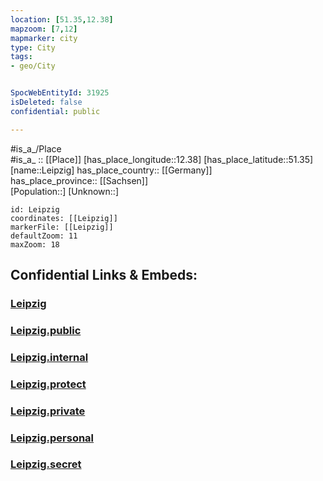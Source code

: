 ```yaml
---
location: [51.35,12.38] 
mapzoom: [7,12] 
mapmarker: city 
type: City
tags:
- geo/City


SpocWebEntityId: 31925
isDeleted: false
confidential: public

---
```

#is_a_/Place  
#is_a_ :: [[Place]] 
[has_place_longitude::12.38] 
[has_place_latitude::51.35] 
[name::Leipzig] 
has_place_country:: [[Germany]]  
has_place_province:: [[Sachsen]]  
[Population::] 
[Unknown::] 


```leaflet
id: Leipzig
coordinates: [[Leipzig]] 
markerFile: [[Leipzig]] 
defaultZoom: 11 
maxZoom: 18
```


## Confidential Links & Embeds: 

### [Leipzig](/_Standards/Earth/Continent/Europe/Europe~Central/Germany/Germany~East/Sachsen/counties~Sachsen/Leipzig-City/City/Leipzig.md) 

### [Leipzig.public](/_public/Earth/Continent/Europe/Europe~Central/Germany/Germany~East/Sachsen/counties~Sachsen/Leipzig-City/City/Leipzig.public.md) 

### [Leipzig.internal](/_internal/Earth/Continent/Europe/Europe~Central/Germany/Germany~East/Sachsen/counties~Sachsen/Leipzig-City/City/Leipzig.internal.md) 

### [Leipzig.protect](/_protect/Earth/Continent/Europe/Europe~Central/Germany/Germany~East/Sachsen/counties~Sachsen/Leipzig-City/City/Leipzig.protect.md) 

### [Leipzig.private](/_private/Earth/Continent/Europe/Europe~Central/Germany/Germany~East/Sachsen/counties~Sachsen/Leipzig-City/City/Leipzig.private.md) 

### [Leipzig.personal](/_personal/Earth/Continent/Europe/Europe~Central/Germany/Germany~East/Sachsen/counties~Sachsen/Leipzig-City/City/Leipzig.personal.md) 

### [Leipzig.secret](/_secret/Earth/Continent/Europe/Europe~Central/Germany/Germany~East/Sachsen/counties~Sachsen/Leipzig-City/City/Leipzig.secret.md)

